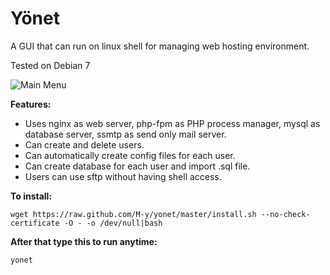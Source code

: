 Yönet
=====================
A GUI that can run on linux shell for managing web hosting environment. 

Tested on Debian 7

![Main Menu][1]

**Features:**
* Uses nginx as web server, php-fpm as PHP process manager, mysql as database server, ssmtp as send only mail server.
* Can create and delete users.
* Can automatically create config files for each user.
* Can create database for each user and import .sql file.
* Users can use sftp without having shell access.

**To install:**

    wget https://raw.github.com/M-y/yonet/master/install.sh --no-check-certificate -O - -o /dev/null|bash

**After that type this to run anytime:**

    yonet

  [1]: http://drive.google.com/uc?export=view&id=0B7_816X54Xugc1R2dGs5a0NTM2s "Main Menu"
